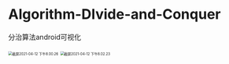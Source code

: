 # Algorithm-DIvide-and-Conquer
 分治算法android可视化

<img src="/Users/twx/Desktop/截屏2021-04-12 下午8.00.26.png" alt="截屏2021-04-12 下午8.00.26" style="zoom:50%;" />

<img src="/Users/twx/Desktop/截屏2021-04-12 下午8.02.23.png" alt="截屏2021-04-12 下午8.02.23" style="zoom:50%;" />